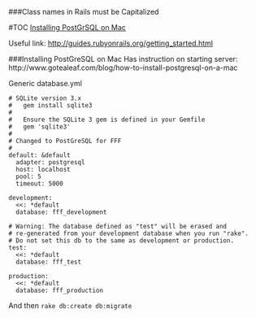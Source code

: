 ###Class names in Rails must be Capitalized  

#TOC
[Installing PostGrSQL on Mac](#postgres-section)

Useful link: http://guides.rubyonrails.org/getting_started.html  

<div id="postgres-section">
###Installing PostGreSQL on Mac
Has instruction on starting server:  
http://www.gotealeaf.com/blog/how-to-install-postgresql-on-a-mac  

Generic database.yml
```
# SQLite version 3.x
#   gem install sqlite3
#
#   Ensure the SQLite 3 gem is defined in your Gemfile
#   gem 'sqlite3'
#
# Changed to PostGreSQL for FFF
#
default: &default
  adapter: postgresql
  host: localhost
  pool: 5
  timeout: 5000

development:
  <<: *default
  database: fff_development

# Warning: The database defined as "test" will be erased and
# re-generated from your development database when you run "rake".
# Do not set this db to the same as development or production.
test:
  <<: *default
  database: fff_test

production:
  <<: *default
  database: fff_production
```
And then `rake db:create db:migrate`

